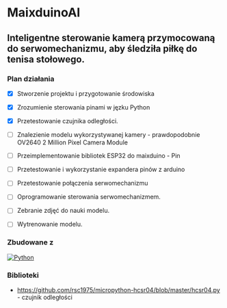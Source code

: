 # MaixduinoAI

## Inteligentne sterowanie kamerą przymocowaną do serwomechanizmu, aby śledziła piłkę do tenisa stołowego.


### Plan działania

- [x] Stworzenie projektu i przygotowanie środowiska
- [x] Zrozumienie sterowania pinami w jęzku Python
- [x] Przetestowanie czujnika odległości.
- [ ] Znalezienie modelu wykorzystywanej kamery - prawdopodobnie OV2640 2 Million Pixel Camera Module
- [ ] Przeimplementowanie bibliotek ESP32 do maixduino - Pin
- [ ] Przetestowanie i wykorzystanie expandera pinów z arduino
- [ ] Przetestowanie połączenia serwomechanizmu
- [ ] Oprogramowanie sterowania serwomechanizmem.
- [ ] Zebranie zdjęć do nauki modelu.
- [ ] Wytrenowanie modelu.



### Zbudowane z


[![Python][Python.org]][Python-url]


### Biblioteki
* https://github.com/rsc1975/micropython-hcsr04/blob/master/hcsr04.py - czujnik odległości


<!-- MARKDOWN LINKS & IMAGES -->
[Python.org]: https://hub.docker.com/api/media/repos_logo/v1/library%2Fpython
[Python-url]: https://www.python.org/
